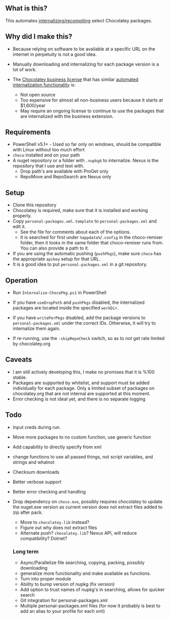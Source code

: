 ## What is this?

This automates [internalizing/recompiling](https://chocolatey.org/docs/how-to-recompile-packages) select Chocolatey packages.

## Why did I make this? 

- Because relying on software to be available at a specific URL on the internet in perpetuity is not a good idea.
- Manually downloading and internalizing for each package version is a lot of work.
- The [Chocolatey business license](https://chocolatey.org/pricing#faq-pricing) that has similar [automated internalization functionality](https://chocolatey.org/docs/features-automatically-recompile-packages) is:
 
   - Not open source
   - Too expensive for almost all non-business users because it starts at $1,600/year
   - May require an ongoing license to continue to use the packages that are internalized with the business extension. 

## Requirements

- PowerShell v5.1+ - Used so far only on windows, should be compatible with Linux without too much effort
- `choco` installed and on your path
- A nuget repository or a folder with `.nupkg`s to internalize. Nexus is the repository that I use and test with.
	- Drop path's are available with ProGet only
	- RepoMove and RepoSearch are Nexus only

## Setup 

- Clone this repository
- Chocolatey is required, make sure that it is installed and working properly. 
- Copy `personal-packages.xml.template` to `personal-packages.xml` and edit it. 
    - See the file for comments about each of the options.
    - It is searched for first under `%appdata%`/`.config` in the choco-remixer folder, then it looks in the same folder that choco-remixer runs from. You can also provide a path to it.
- If you are using the automatic pushing (`pushPkgs`), make sure `choco` has the appropriate `apikey` setup for that URL.
- It is a good idea to put `personal-packages.xml` in a git repository.

## Operation 

- Run `Internalize-ChocoPkg.ps1` in PowerShell

- If you have `useDropPath` and `pushPkgs` disabled, the internalized packages are located inside the specified `workDir`.
- If you have `writePerPkgs` disabled, add the package versions to `personal-packages.xml` under the correct IDs. Otherwise, it will try to internalize them again.

- If re-running, use the `-skipRepoCheck` switch, so as to not get rate limited by chocolatey.org 

## Caveats

- I am still actively developing this, I make no promises that it is %100 stable.
- Packages are supported by whitelist, and support must be added individually for each package. Only a limited subset of packages on chocolatey.org that are not internal are supported at this moment.
- Error checking is not ideal yet, and there is no separate logging

## Todo

- Input creds during run.

- Move more packages to no custom function, use generic function
- Add capability to directly specify from xml
	
- change functions to use all passed things, not script variables, and strings and whatnot
- Checksum downloads
- Better verbose support
- Better error checking and handling
- Drop dependency on `choco.exe`, possibly requires chocolatey to update the nuget.exe version as current version does not extract files added to zip after pack.
	- Move to `chocolatey.lib` instead?
	- Figure out why does not extract files
	- Alternate push? `chocolatey.lib`? Nexus API, will reduce compatibility? Dotnet?


    ### Long term
  
  - Async/Parallelize file searching, copying, packing, possibly downloading 
  - generalize more functionality and make available as functions. 
  - Turn into proper module
  - Ability to bump version of nupkg (fix version)
  - Add option to trust names of nupkg's in searching, allows for quicker search
  - Git integration for personal-packages.xml
  - Multiple personal-packages.xml files (for now it probably is best to add an alias to your profile for each xml)
